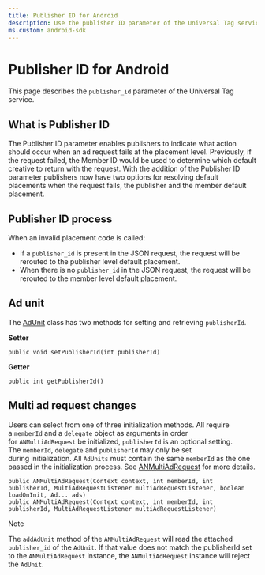 ```yaml
---
title: Publisher ID for Android
description: Use the publisher ID parameter of the Universal Tag service to indicate what action should occur when an ad request fails at the placement level.
ms.custom: android-sdk
---
```


# Publisher ID for Android

This page describes the `publisher_id` parameter of the Universal Tag service.  

## What is Publisher ID

The Publisher ID parameter enables publishers to indicate what action should occur when an ad request fails at the placement level. Previously, if the request failed, the Member ID would be used to determine which default creative to return with the request. With the addition of the Publisher ID parameter publishers now have two options for resolving default placements when the request fails, the publisher and the member default placement.

## Publisher ID process

When an invalid placement code is called:

- If a `publisher_id` is present in the JSON request, the request will be rerouted to the publisher level default  placement.
- When there is no `publisher_id` in the JSON request, the request will be rerouted to the member level default placement.

## Ad unit

The [AdUnit](./android-sdk-ad-units.md) class has two methods for setting and retrieving `publisherId`.

**Setter**

```
public void setPublisherId(int publisherId)
```

**Getter**

```
public int getPublisherId() 
```

## Multi ad request changes

Users can select from one of three initialization methods. All require a `memberId` and a `delegate` object as arguments in order for `ANMultiAdRequest` be initialized, `publisherId` is an optional setting. The `memberId`, `delegate` and `publisherId` may only be set during initialization. All `AdUnits` must contain the same `memberId` as the one passed in the initialization process. See [ANMultiAdRequest](./multi-ad-request-for-android.md) for more details.

```
public ANMultiAdRequest(Context context, int memberId, int publisherId, MultiAdRequestListener multiAdRequestListener, boolean loadOnInit, Ad... ads)
public ANMultiAdRequest(Context context, int memberId, int publisherId, MultiAdRequestListener multiAdRequestListener)
```

> [!NOTE]
> The `addAdUnit` method of the `ANMultiAdRequest` will read the attached `publisher_id` of the `AdUnit`. If that value does not match the publisherId set to the `ANMultiAdRequest` instance, the `ANMultiAdRequest` instance will reject the `AdUnit`.
